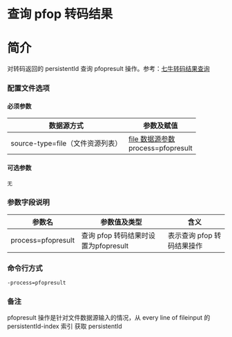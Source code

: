# 查询 pfop 转码结果

# 简介
对转码返回的 persistentId 查询 pfopresult 操作。参考：[七牛转码结果查询](https://developer.qiniu.com/dora/manual/1294/persistent-processing-status-query-prefop)

### 配置文件选项

#### 必须参数
|数据源方式|参数及赋值|  
|--------|-----|  
|source-type=file（文件资源列表）|[file 数据源参数](fileinput.md) <br> process=pfopresult |  

#### 可选参数
```
无
```

### 参数字段说明
|参数名|参数值及类型 | 含义|  
|-----|-------|-----|  
|process=pfopresult| 查询 pfop 转码结果时设置为pfopresult| 表示查询 pfop 转码结果操作|  

### 命令行方式
```
-process=pfopresult 
```

### 备注
pfopresult 操作是针对文件数据源输入的情况，从 every line of fileinput 的 persistentId-index 索引
获取 persistentId
